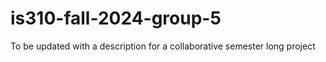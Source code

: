 # is310-fall-2024-group-5
To be updated with a description for a collaborative semester long project
